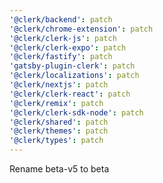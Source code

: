 ```yaml
---
'@clerk/backend': patch
'@clerk/chrome-extension': patch
'@clerk/clerk-js': patch
'@clerk/clerk-expo': patch
'@clerk/fastify': patch
'gatsby-plugin-clerk': patch
'@clerk/localizations': patch
'@clerk/nextjs': patch
'@clerk/clerk-react': patch
'@clerk/remix': patch
'@clerk/clerk-sdk-node': patch
'@clerk/shared': patch
'@clerk/themes': patch
'@clerk/types': patch
---
```


Rename beta-v5 to beta
